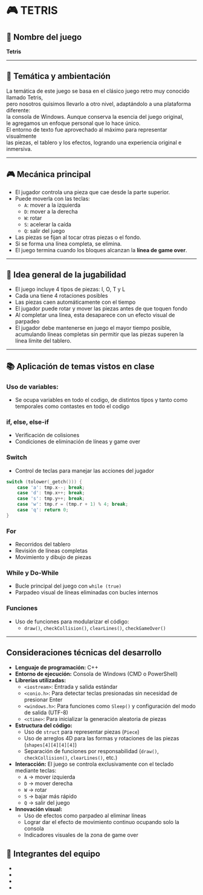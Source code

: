 # 🎮 TETRIS

## 📌 Nombre del juego
**Tetris**

---

## 🌌 Temática y ambientación

La temática de este juego se basa en el clásico juego retro muy conocido llamado Tetris,  
pero nosotros quisimos llevarlo a otro nivel, adaptándolo a una plataforma diferente:  
la consola de Windows. Aunque conserva la esencia del juego original,  
le agregamos un enfoque personal que lo hace único.  
El entorno de texto fue aprovechado al máximo para representar visualmente  
las piezas, el tablero y los efectos, logrando una experiencia original e inmersiva.

---

## 🎮 Mecánica principal

* El jugador controla una pieza que cae desde la parte superior.
* Puede moverla con las teclas:  
  * `A`: mover a la izquierda  
  * `D`: mover a la derecha  
  * `W`: rotar  
  * `S`: acelerar la caída  
  * `Q`: salir del juego  
* Las piezas se fijan al tocar otras piezas o el fondo.
* Si se forma una línea completa, se elimina.
* El juego termina cuando los bloques alcanzan la **línea de game over**.

---

## 🧠 Idea general de la jugabilidad

* El juego incluye 4 tipos de piezas: I, O, T y L
* Cada una tiene 4 rotaciones posibles
* Las piezas caen automáticamente con el tiempo
* El jugador puede rotar y mover las piezas antes de que toquen fondo
* Al completar una línea, esta desaparece con un efecto visual de parpadeo
* El jugador debe mantenerse en juego el mayor tiempo posible, acumulando líneas completas sin permitir que las piezas superen la línea límite del tablero.

---

## 📚 Aplicación de temas vistos en clase
### Uso de variables:
* Se ocupa variables en todo el codigo, de distintos tipos y tanto como temporales como contastes en todo el codigo
### if, else, else-if
* Verificación de colisiones
* Condiciones de eliminación de líneas y game over

### Switch
* Control de teclas para manejar las acciones del jugador

```cpp
switch (tolower(_getch())) {
    case 'a': tmp.x--; break;
    case 'd': tmp.x++; break;
    case 's': tmp.y++; break;
    case 'w': tmp.r = (tmp.r + 1) % 4; break;
    case 'q': return 0;
}
```

###  For
* Recorridos del tablero
* Revisión de líneas completas
* Movimiento y dibujo de piezas

###  While y Do-While
* Bucle principal del juego con `while (true)`
* Parpadeo visual de líneas eliminadas con bucles internos

###  Funciones
* Uso de funciones para modularizar el código:
  * `draw()`, `checkCollision()`, `clearLines()`, `checkGameOver()`

---
##

##  Consideraciones técnicas del desarrollo

* **Lenguaje de programación:** C++
* **Entorno de ejecución:** Consola de Windows (CMD o PowerShell)
* **Librerías utilizadas:**
  * `<iostream>`: Entrada y salida estándar
  * `<conio.h>`: Para detectar teclas presionadas sin necesidad de presionar Enter
  * `<windows.h>`: Para funciones como `Sleep()` y configuración del modo de salida (UTF-8)
  * `<ctime>`: Para inicializar la generación aleatoria de piezas
* **Estructura del código:**
  * Uso de `struct` para representar piezas (`Piece`)
  * Uso de arreglos 4D para las formas y rotaciones de las piezas (`shapes[4][4][4][4]`)
  * Separación de funciones por responsabilidad (`draw()`, `checkCollision()`, `clearLines()`, etc.)
* **Interacción:** El juego se controla exclusivamente con el teclado mediante teclas:
  * `A` → mover izquierda
  * `D` → mover derecha
  * `W` → rotar
  * `S` → bajar más rápido
  * `Q` → salir del juego
* **Innovación visual:**
  * Uso de efectos como parpadeo al eliminar líneas
  * Lograr dar el efecto de movimiento continuo ocupando solo la consola
  * Indicadores visuales de la zona de game over 


## 👥 Integrantes del equipo

  *
  * 
  * 
  * 